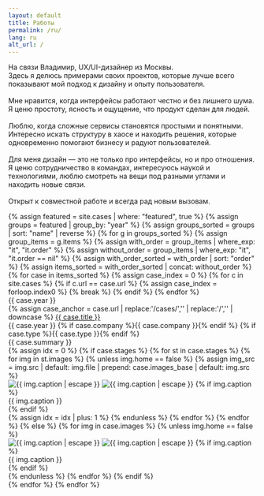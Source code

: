 ```yaml
---
layout: default
title: Работы
permalink: /ru/
lang: ru
alt_url: /
---
```


<div class="container">
  <div class="intro-hero">
    <p id="intro-line" class="intro-line">
    На связи Владимир, UX/UI-дизайнер из Москвы.<br>Здесь я делюсь примерами своих проектов, которые лучше всего показывают мой подход к дизайну и опыту пользователя.<br><br>
   Мне нравится, когда интерфейсы работают честно и без лишнего шума. Я ценю простоту, ясность и ощущение, что продукт сделан для людей.<br><br>
Люблю, когда сложные сервисы становятся простыми и понятными. Интересно искать структуру в хаосе и находить решения, которые одновременно помогают бизнесу и радуют пользователей.<br><br>Для меня дизайн — это не только про интерфейсы, но и про отношения. Я ценю сотрудничество в командах, интересуюсь наукой и технологиями, люблю смотреть на вещи под разными углами и находить новые связи.<br><br>Открыт к совместной работе и всегда рад новым вызовам.</p>
    <!-- Градиентный разделитель -->
    <div class="intro-divider"></div>
  </div>
</div>
<!-- Главные кейсы -->
<div class="featured-cases">
  {% assign featured = site.cases | where: "featured", true %}
  {% assign groups = featured | group_by: "year" %}
  {% assign groups_sorted = groups | sort: "name" | reverse %}
  {% for g in groups_sorted %}
    {% assign group_items = g.items %}
    {% assign with_order = group_items | where_exp: "it", "it.order" %}
    {% assign without_order = group_items | where_exp: "it", "it.order == nil" %}
    {% assign with_order_sorted = with_order | sort: "order" %}
    {% assign items_sorted = with_order_sorted | concat: without_order %}
    {% for case in items_sorted %}
      {% assign case_index = 0 %}
      {% for c in site.cases %}
        {% if c.url == case.url %}
          {% assign case_index = forloop.index0 %}
          {% break %}
        {% endif %}
      {% endfor %}
      <div class="case-block">
        <div class="case-year-rail">{{ case.year }}</div>
        <div class="case-meta2">
          <div class="case-title-row">
            {% assign case_anchor = case.url | replace:'/cases/','' | replace:'/','' | downcase %}
            <a href="{{ site.baseurl }}/cases/#case-{{ case_anchor }}" class="case-title2">{{ case.title }}</a>
          </div>
          <!-- Мета: каждая часть в своем span; год для мобильной версии -->
          <div class="case-meta2-inline">
            <span class="case-year-inline">{{ case.year }}</span>
            {% if case.company %}<span class="case-company">{{ case.company }}</span>{% endif %}
            {% if case.type %}<span class="case-type">{{ case.type }}</span>{% endif %}
          </div>
          <div class="case-summary2">{{ case.summary }}</div>
        </div>
        <div class="case-gallery">
          {% assign idx = 0 %}
          {% if case.stages %}
            {% for st in case.stages %}
              {% for img in st.images %}
                {% unless img.home == false %}
                  {% assign img_src = img.src | default: img.file | prepend: case.images_base | default: img.src %}
                  <div class="case-gallery-item">
                    <img
                      class="case-thumb2 lazy-img"
                      data-src="{{ site.baseurl }}{{ img_src }}"
                      alt="{{ img.caption | escape }}"
                      decoding="async"
                      onclick="openHomeGallery({{ case_index }}, {{ idx }})">
                    <noscript><img src="{{ site.baseurl }}{{ img_src }}" alt="{{ img.caption | escape }}"></noscript>
                    {% if img.caption %}<div class="case-thumb-caption">{{ img.caption }}</div>{% endif %}
                  </div>
                  {% assign idx = idx | plus: 1 %}
                {% endunless %}
              {% endfor %}
            {% endfor %}
          {% else %}
            {% for img in case.images %}
              {% unless img.home == false %}
                <div class="case-gallery-item">
                  <img
                    class="case-thumb2 lazy-img"
                    data-src="{{ site.baseurl }}{{ img_src }}"
                    alt="{{ img.caption | escape }}"
                    decoding="async"
                    onclick="openHomeGallery({{ case_index }}, {{ forloop.index0 }})">
                  <noscript><img src="{{ site.baseurl }}{{ img_src }}" alt="{{ img.caption | escape }}"></noscript>
                  {% if img.caption %}<div class="case-thumb-caption">{{ img.caption }}</div>{% endif %}
                </div>
              {% endunless %}
            {% endfor %}
          {% endif %}
        </div>
      </div>
    {% endfor %}
  {% endfor %}
</div>
<script>
(function(){
  var h = new Date().getHours();
  var greet = (h < 5)  ? 'Доброй ночи'
            : (h < 12) ? 'Доброго утра'
            : (h < 18) ? 'Привет'
            :            'Хорошего вечера';

  var el = document.getElementById('intro-line');
  if (!el) return;
  var text = el.innerHTML;
  el.innerHTML = '<span class="greet">'+greet+'</span> 🖖 ' + text;
})();
</script>
